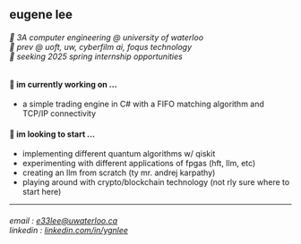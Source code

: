 ## eugene lee
###### 🪿 3A computer engineering @ university of waterloo <br> 💼 prev @ uoft, uw, cyberfilm ai, foqus technology <br> 🌱 seeking 2025 spring internship opportunities

#### 🔭 im currently working on ...
- a simple trading engine in C# with a FIFO matching algorithm and TCP/IP connectivity

#### 🤔 im looking to start ...
- implementing different quantum algorithms w/ qiskit
- experimenting with different applications of fpgas (hft, llm, etc)
- creating an llm from scratch (ty mr. andrej karpathy)
- playing around with crypto/blockchain technology (not rly sure where to start here)

---
###### email : [e33lee@uwaterloo.ca](mailto:e33lee@uwaterloo.ca) <br> linkedin : [linkedin.com/in/ygnlee](https://www.linkedin.com/in/ygnlee/)
